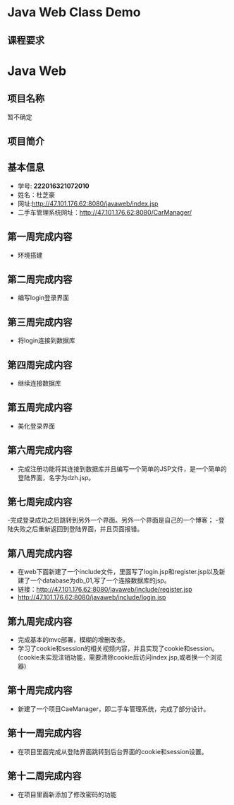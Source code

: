 
# Java Web Class Demo

## 课程要求



# Java Web 
## 项目名称
暂不确定


## 项目简介


## 基本信息

- 学号: **222016321072010**
- 姓名：杜芝豪
- 网址:http://47.101.176.62:8080/javaweb/index.jsp
- 二手车管理系统网址：http://47.101.176.62:8080/CarManager/


## 第一周完成内容
- 环境搭建
## 第二周完成内容
- 编写login登录界面
## 第三周完成内容
- 将login连接到数据库
## 第四周完成内容
- 继续连接数据库
## 第五周完成内容
- 美化登录界面
## 第六周完成内容
- 完成注册功能将其连接到数据库并且编写一个简单的JSP文件，是一个简单的登陆界面，名字为dzh.jsp。
## 第七周完成内容
-完成登录成功之后跳转到另外一个界面。另外一个界面是自己的一个博客；
-登陆失败之后重新返回到登陆界面，并且页面报错。
## 第八周完成内容
- 在web下面新建了一个include文件，里面写了login.jsp和register.jsp以及新建了一个database为db_01,写了一个连接数据库的jsp。
- 链接：http://47.101.176.62:8080/javaweb/include/register.jsp
- http://47.101.176.62:8080/javaweb/include/login.jsp
## 第九周完成内容
- 完成基本的mvc部署，模糊的增删改查。
- 学习了cookie和session的相关视频内容，并且实现了cookie和session。(cookie未实现注销功能，需要清除cookie后访问index.jsp,或者换一个浏览器)
## 第十周完成内容
- 新建了一个项目CaeManager，即二手车管理系统，完成了部分设计。
## 第十一周完成内容
- 在项目里面完成从登陆界面跳转到后台界面的cookie和session设置。
## 第十二周完成内容
- 在项目里面新添加了修改密码的功能











